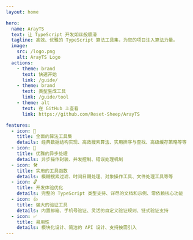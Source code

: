 ```yaml
---
layout: home

hero:
  name: ArayTS
  text: 让 TypeScript 开发如丝般顺滑
  tagline: 高效、优雅的 TypeScript 算法工具集，为您的项目注入算法力量。
  image:
    src: /logo.png
    alt: ArayTS Logo
  actions:
    - theme: brand
      text: 快速开始
      link: /guide/
    - theme: brand
      text: 类型生成工具
      link: /guide/tool
    - theme: alt
      text: 在 GitHub 上查看
      link: https://github.com/Reset-Sheep/ArayTS

features:
  - icon: 📝
    title: 全面的算法工具集
    details: 经典数据结构实现、高效搜索算法、实用排序与查找、高级缓存策略等等
  - icon: 🚀
    title: 优雅的异步处理
    details: 异步操作封装、并发控制、错误处理机制
  - icon: 🛠️
    title: 实用的工具函数
    details: 模糊搜索过滤、时间日期处理、对象操作工具、文件处理工具等等
  - icon: 🔓
    title: 开发体验优化
    details: 完整的 TypeScript 类型支持、详尽的文档和示例、零依赖核心功能
  - icon: 👍
    title: 强大的验证工具
    details: 内置邮箱、手机号验证、灵活的自定义验证规则、链式验证支持
  - icon: ✅
    title: 易用性
    details: 模块化设计、简洁的 API 设计、支持按需引入
---
```


<style>
:root {
  --vp-home-hero-image-background-image: linear-gradient(-45deg, #61DAFB 50%, #E6F3FF 50%);
  --vp-home-hero-image-filter: blur(40px);
}

.VPFeatures .container {
  max-width: 1152px !important;
}
/* .VPImage{
  width: 100px;
  height: 100px;
} */
.VPFeatures .items {
  display: flex;
  flex-wrap: wrap;
  justify-content: space-between;
}

.VPFeatures .item {
  width: calc(33.33% - 20px) !important;
  margin: 0 10px 20px !important;
}

</style>